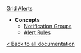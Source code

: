 [Grid Alerts](/core-services/grid-alerts/)

* **Concepts**
  * [Notification Groups](/core-services/grid-alerts/notification-groups.md)
  * [Alert Rules](/core-services/grid-alerts/alert-rules.md)
  
[< Back to all documentation](/)